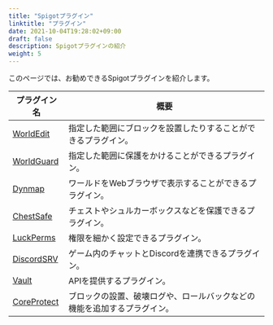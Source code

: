 ```yaml
---
title: "Spigotプラグイン"
linktitle: "プラグイン"
date: 2021-10-04T19:28:02+09:00
draft: false
description: Spigotプラグインの紹介
weight: 5
---
```


このページでは、お勧めできるSpigotプラグインを紹介します。

|プラグイン名|概要|
|---|---|
|[WorldEdit](https://dev.bukkit.org/projects/worldedit)|指定した範囲にブロックを設置したりすることができるプラグイン。|
|[WorldGuard](https://dev.bukkit.org/projects/worldguard)|指定した範囲に保護をかけることができるプラグイン。|
|[Dynmap](https://www.spigotmc.org/resources/dynmap.274/)|ワールドをWebブラウザで表示することができるプラグイン。|
|[ChestSafe](https://github.com/HimaJyun/ChestSafe/releases)|チェストやシュルカーボックスなどを保護できるプラグイン。|
|[LuckPerms](https://www.spigotmc.org/resources/luckperms.28140/)|権限を細かく設定できるプラグイン。|
|[DiscordSRV](https://www.spigotmc.org/resources/discordsrv.18494/)|ゲーム内のチャットとDiscordを連携できるプラグイン。|
|[Vault](https://www.spigotmc.org/resources/vault.34315/)|APIを提供するプラグイン。|
|[CoreProtect](https://www.spigotmc.org/resources/coreprotect.8631/)|ブロックの設置、破壊ログや、ロールバックなどの機能を追加するプラグイン。|